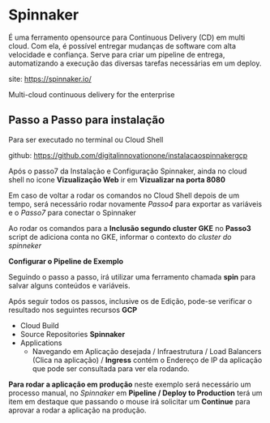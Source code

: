 # Spinnaker

É uma ferramento opensource para Continuous Delivery (CD) em multi cloud. Com ela, é possível entregar mudanças de software com alta velocidade e confiança.
Serve para criar um pipeline de entrega, automatizando a execução das diversas tarefas necessárias em um deploy.

site: https://spinnaker.io/

Multi-cloud continuous delivery for the enterprise

## Passo a Passo para instalação

Para ser executado no terminal ou Cloud Shell

github: https://github.com/digitalinnovationone/instalacaospinnakergcp

Após o passo7 da Instalação e Configuração Spinnaker, ainda no cloud shell no icone **Vizualização Web** ir em **Vizualizar na porta 8080**

Em caso de voltar a rodar os comandos no Cloud Shell depois de um tempo, será necessário rodar novamente *Passo4* para exportar as variáveis e o *Passo7* para conectar o Spinnaker

Ao rodar os comandos para a **Inclusão segundo cluster GKE** no **Passo3** script de adiciona conta no GKE, informar o contexto do *cluster do spinneker*

**Configurar o Pipeline de Exemplo**

Seguindo o passo a passo, irá utilizar uma ferramento chamada **spin** para salvar alguns conteúdos e variáveis.

Após seguir todos os passos, inclusive os de Edição, pode-se verificar o resultado nos seguintes recursos
**GCP**
 - Cloud Build
 - Source Repositories
**Spinnaker**
 - Applications
   - Navegando em Aplicação desejada / Infraestrutura / Load Balancers (Clica na aplicação) / **Ingress** contém o Endereço de IP da aplicação que pode ser consultada para ver ela rodando. 

**Para rodar a aplicação em produção** neste exemplo será necessário um processo manual, no *Spinnaker* em **Pipeline / Deploy to Production** terá um item em destaque que passando o mouse irá solicitar um **Continue** para aprovar a rodar a aplicação na produção.
